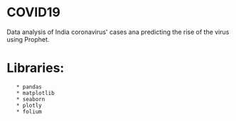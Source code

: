 # COVID19
Data analysis of India coronavirus' cases ana predicting the rise of the virus using Prophet.

# Libraries:
       * pandas 
       * matplotlib
       * seaborn 
       * plotly
       * folium

